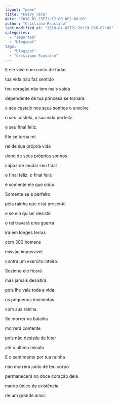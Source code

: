 ```yaml
---
layout: "poem"
title: "Fairy Tale"
date: "2010-01-23T21:12:00.002-08:00"
author: "Cristiano Faustino"
last_modified_at: "2010-04-05T21:20:19.066-07:00"
categories:
  - "imported"
  - "blogspot"
tags:
  - "blogspot"
  - "Cristiano Faustino"
---
```


E ele vive num conto de fadas

tua vida não faz sentido

teu coração não tem mais saída

dependente de tua princesa se tornara

e seu castelo nos seus sonhos o envolve

o seu castelo, a sua vida perfeita

o seu final feliz.

Ele se torna rei

rei de sua própria vida

dono de seus próprios sonhos

capaz de mudar seu final

o final feliz, o final feliz

é somente ele que criou.

Somente se é perfeito

pela rainha que está presente 

e se ela quiser desistir

o rei travará uma guerra

irá em longes terras

com 300 homens

missão impossível

contra um exercito inteiro.

Sozinho ele ficará

mas jamais desistirá

pois lhe vale toda a vida

os pequenos momentos

com sua rainha.

Se morrer na batalha

morrerá contente

pois não desistiu de lutar

até o ultimo minuto

E o sentimento por tua rainha

não morrerá junto de teu corpo

permanecerá no doce coração dela

marco único da existência

de um grande amor.